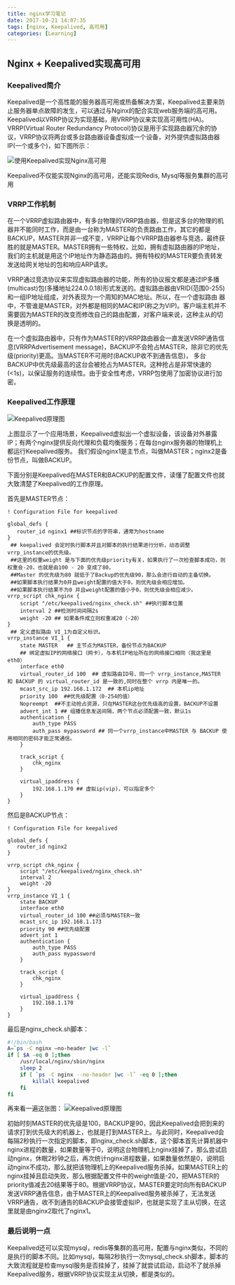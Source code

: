 ```yaml
---
title: nginx学习笔记
date: 2017-10-21 14:07:35
tags: [nginx, Keepalived, 高可用]
categories: [Learning]
---
```


## Nginx + Keepalived实现高可用

### Keepalived简介
Keepalived是一个高性能的服务器高可用或热备解决方案，Keepalived主要来防止服务器单点故障的发生，可以通过与Nginx的配合实现web服务端的高可用。
Keepalived以VRRP协议为实现基础，用VRRP协议来实现高可用性(HA)。VRRP(Virtual Router Redundancy Protocol)协议是用于实现路由器冗余的协议，VRRP协议将两台或多台路由器设备虚拟成一个设备，对外提供虚拟路由器IP(一个或多个)，如下图所示：

![使用Keepalived实现Nginx高可用](使用Keepalived实现Nginx高可用.png "使用Keepalived实现Nginx高可用")

Keepalived不仅能实现Nginx的高可用，还能实现Redis, Mysql等服务集群的高可用

### VRRP工作机制
在一个VRRP虚拟路由器中，有多台物理的VRRP路由器，但是这多台的物理的机器并不能同时工作，而是由一台称为MASTER的负责路由工作，其它的都是BACKUP，MASTER并非一成不变，VRRP让每个VRRP路由器参与竞选，最终获胜的就是MASTER。MASTER拥有一些特权，比如，拥有虚拟路由器的IP地址，我们的主机就是用这个IP地址作为静态路由的。拥有特权的MASTER要负责转发发送给网关地址的包和响应ARP请求。

VRRP通过竞选协议来实现虚拟路由器的功能，所有的协议报文都是通过IP多播(multicast)包(多播地址224.0.0.18)形式发送的。虚拟路由器由VRID(范围0-255)和一组IP地址组成，对外表现为一个周知的MAC地址。所以，在一个虚拟路由 器中，不管谁是MASTER，对外都是相同的MAC和IP(称之为VIP)。客户端主机并不需要因为MASTER的改变而修改自己的路由配置，对客户端来说，这种主从的切换是透明的。

在一个虚拟路由器中，只有作为MASTER的VRRP路由器会一直发送VRRP通告信息(VRRPAdvertisement message)，BACKUP不会抢占MASTER，除非它的优先级(priority)更高。当MASTER不可用时(BACKUP收不到通告信息)， 多台BACKUP中优先级最高的这台会被抢占为MASTER。这种抢占是非常快速的(<1s)，以保证服务的连续性。由于安全性考虑，VRRP包使用了加密协议进行加密。

### Keepalived工作原理

![Keepalived原理图](Keepalived原理图.png "Keepalived原理图")

上图显示了一个应用场景，Keepalived虚拟出一个虚拟设备，该设备对外暴露IP；有两个nginx提供反向代理和负载均衡服务；在每台nginx服务器的物理机上都运行Keepalived服务。
我们假设nginx1是主节点，叫做MASTER；nginx2是备份节点，叫做BACKUP。

下面分别是Keepalived在MASTER和BACKUP的配置文件，读懂了配置文件也就大致清楚了Keepalived的工作原理。

首先是MASTER节点：
```
! Configuration File for keepalived

global_defs {
   router_id nginx1 ##标识节点的字符串，通常为hostname
}
 ## keepalived 会定时执行脚本并且对脚本的执行结果进行分析，动态调整vrrp_instance的优先级。
 ##这里的权重weight 是与下面的优先级priority有关，如果执行了一次检查脚本成功，则权重会-20，也就是由100 - 20 变成了80，
 ##Master 的优先级为80 就低于了Backup的优先级90，那么会进行自动的主备切换。
 ##如果脚本执行结果为0并且weight配置的值大于0，则优先级会相应增加。
 ##如果脚本执行结果不为0 并且weight配置的值小于0，则优先级会相应减少。
vrrp_script chk_nginx {
    script "/etc/keepalived/nginx_check.sh" ##执行脚本位置
    interval 2 ##检测时间间隔2s
    weight -20 ## 如果条件成立则权重减20（-20）
}
 ## 定义虚拟路由 VI_1为自定义标识。
vrrp_instance VI_1 {
    state MASTER   ## 主节点为MASTER，备份节点为BACKUP
    ## 绑定虚拟IP的网络接口（网卡），与本机IP地址所在的网络接口相同（我这里是eth0）
    interface eth0  
    virtual_router_id 100  ## 虚拟路由ID号，同一个 vrrp_instance,MASTER 和 BACKUP 的 virtual_router_id 是一致的,同时在整个 vrrp 内是唯一的。
    mcast_src_ip 192.168.1.172  ## 本机ip地址
    priority 100  ##优先级配置（0-254的值）
    Nopreempt  ##不主动抢占资源，只在MASTER这台优先级高的设置，BACKUP不设置
    advert_int 1 ## 组播信息发送间隔，两个节点必须配置一致，默认1s
    authentication {  
        auth_type PASS
        auth_pass mypassword ## 同一个vrrp_instance中MASTER 与 BACKUP 使用相同的密码才能正常通信。
    }

    track_script {
        chk_nginx
    }

    virtual_ipaddress {
        192.168.1.170 ## 虚拟ip(vip)，可以指定多个
    }
}
```

然后是BACKUP节点：
```
! Configuration File for keepalived

global_defs {
   router_id nginx2
}

vrrp_script chk_nginx {
    script "/etc/keepalived/nginx_check.sh"
    interval 2
    weight -20
}
vrrp_instance VI_1 {
    state BACKUP
    interface eth0
    virtual_router_id 100 ##必须与MASTER一致
    mcast_src_ip 192.168.1.173
    priority 90 ##优先级配置
    advert_int 1
    authentication {
        auth_type PASS
        auth_pass mypassword
    }

    track_script {
        chk_nginx
    }

    virtual_ipaddress {
        192.168.1.170
    }
}
```

最后是nginx_check.sh脚本：
``` bash
#!/bin/bash
A=`ps -C nginx –no-header |wc -l`
if [ $A -eq 0 ];then
    /usr/local/nginx/sbin/nginx
    sleep 2
    if [ `ps -C nginx --no-header |wc -l` -eq 0 ];then
        killall keepalived
    fi
fi
```

再来看一遍这张图：
![Keepalived原理图](Keepalived原理图.png "初始时刻MASTER的优先级是100，BACKUP是90")

初始时刻MASTER的优先级是100，BACKUP是90，因此Keepalived会把到来的请求打到优先级大的机器上，也就是打到MASTER上。与此同时，Keepalived会每隔2秒执行一次指定的脚本，即nginx_check.sh脚本，这个脚本首先计算机器中nginx进程的数量，如果数量等于0，说明这台物理机上nginx挂掉了，那么尝试启动nginx，休眠2秒钟之后，再次统计nginx进程数量，如果数量依然是0，说明启动nginx不成功，那么就把该物理机上的Keepalived服务杀掉。如果MASTER上的nginx挂掉且启动失败，那么根据配置文件中的weight值是-20，把MASTER的priority值减去20结果等于80。根据VRRP协议，MASTER要定时向所有BACKUP发送VRRP通告信息，由于MASTER上的Keepalived服务被杀掉了，无法发送VRRP通告，收不到通告的BACKUP会接管虚拟IP，也就是实现了主从切换，在这里就是由nginx2取代了nginx1。

### 最后说明一点
Keepalived还可以实现mysql，redis等集群的高可用，配置与nginx类似，不同的是执行的脚本不同。比如mysql，每隔2秒执行一次mysql_check.sh脚本，脚本的大致流程就是检查mysql服务是否挂掉了，挂掉了就尝试启动，启动不了就杀掉Keepalived服务，根据VRRP协议实现主从切换，都是类似的。


